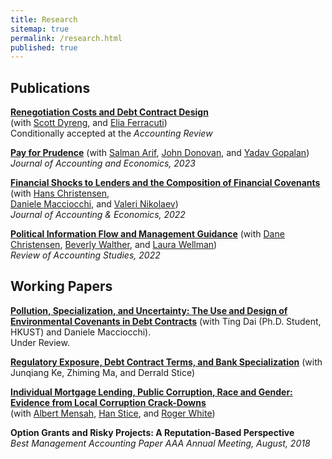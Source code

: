 ```yaml
---
title: Research
sitemap: true
permalink: /research.html
published: true
---
```


## Publications

[__Renegotiation Costs and Debt Contract Design__](https://dx.doi.org/10.2139/ssrn.2981069)  
(with [Scott Dyreng](https://sites.google.com/site/scottdyreng/),
and [Elia Ferracuti](https://sites.google.com/view/eliaferracuti/))  
Conditionally accepted at the _Accounting Review_  

[__Pay for Prudence__](https://doi.org/10.1016/j.jacceco.2023.101619)
(with [Salman Arif](https://sites.google.com/view/salmanarif),
[John Donovan](https://mendoza.nd.edu/mendoza-directory/profile/?slug=john-donovan), and
[Yadav Gopalan](https://sites.google.com/site/ykgopalan/))  
_Journal of Accounting and Economics, 2023_

[__Financial Shocks to Lenders and the Composition of Financial Covenants__](https://doi.org/10.1016/j.jacceco.2021.101426)
(with [Hans Christensen](https://www.chicagobooth.edu/faculty/directory/c/hans-b-christensen),  
[Daniele Macciocchi](https://www.bus.miami.edu/thought-leadership/faculty/accounting/macciocchi.html),
and [Valeri Nikolaev](https://www.chicagobooth.edu/faculty/directory/n/valeri-nikolaev))  
_Journal of Accounting & Economics, 2022_

[__Political Information Flow and Management Guidance__](https://doi.org/10.1007/s11142-022-09671-7)
(with [Dane Christensen](https://business.uoregon.edu/faculty/dane-christensen),
[Beverly Walther](https://www.kellogg.northwestern.edu/faculty/directory/walther_beverly.aspx),
and [Laura Wellman](https://directory.smeal.psu.edu/law613))  
_Review of Accounting Studies, 2022_  

## Working Papers

[__Pollution, Specialization, and Uncertainty: The Use and Design of
Environmental Covenants in Debt Contracts__](https://papers.ssrn.com/sol3/papers.cfm?abstract_id=5007113)
(with Ting Dai (Ph.D. Student, HKUST) and Daniele Macciocchi).  
Under Review.

[__Regulatory Exposure, Debt Contract Terms, and Bank Specialization__](https://dx.doi.org/10.2139/ssrn.5388175)
(with Junqiang Ke, Zhiming Ma, and Derrald Stice)  
<!--Under Review.-->

[__Individual Mortgage Lending, Public Corruption, Race and Gender: Evidence from Local Corruption Crack-Downs__](https://papers.ssrn.com/sol3/papers.cfm?abstract_id=3888069)  
(with [Albert Mensah](https://sites.google.com/site/albertmensahkwame/home),
[Han Stice](https://www.bschool.cuhk.edu.hk/staff/stice-han/),
and [Roger White](https://wpcarey.asu.edu/people/profile/1308641))  

__Option Grants and Risky Projects: A Reputation-Based Perspective__  
_Best Management Accounting Paper AAA Annual Meeting, August, 2018_  
